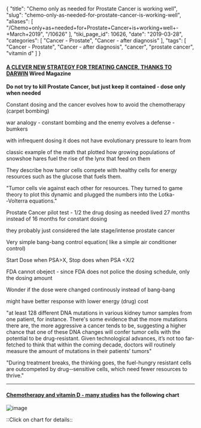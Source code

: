 {
    "title": "Chemo only as needed for Prostate Cancer is working well",
    "slug": "chemo-only-as-needed-for-prostate-cancer-is-working-well",
    "aliases": [
        "/Chemo+only+as+needed+for+Prostate+Cancer+is+working+well+-+March+2019",
        "/10626"
    ],
    "tiki_page_id": 10626,
    "date": "2019-03-28",
    "categories": [
        "Cancer - Prostate",
        "Cancer - after diagnosis"
    ],
    "tags": [
        "Cancer - Prostate",
        "Cancer - after diagnosis",
        "cancer",
        "prostate cancer",
        "vitamin d"
    ]
}


#### [A CLEVER NEW STRATEGY FOR TREATING CANCER, THANKS TO DARWIN](https://www.wired.com/story/cancer-treatment-darwin-evolution/) Wired Magazine

 **Do not try to kill Prostate Cancer, but just keep it contained - dose only when needed** 

Constant dosing and the cancer evolves how to avoid the chemotherapy (carpet bombing)

war analogy - constant bombing and the enemy evolves a defense -  bumkers

with infrequent dosing it does not have evolutionary pressure to learn from

classic example of the math that plotted how growing populations of snowshoe hares fuel the rise of the lynx that feed on them

They describe how tumor cells compete with healthy cells for energy resources such as the glucose that fuels them.

"Tumor cells vie against each other for resources. They turned to game theory to plot this dynamic and plugged the numbers into the Lotka-‑Volterra equations."

Prostate Cancer pilot test - 1/2 the drug  dosing as needed lived 27 months instead of 16 months for constant dosing

they probably just considered the late stage/intense prostate cancer

Very simple bang-bang control equation( like a simple air conditioner control)

Start Dose when PSA>X, Stop does when PSA <X/2

FDA cannot obeject - since FDA does not police the dosing schedule, only the dosing amount

Wonder if the dose were changed continously instead of bang-bang

might have better response with lower energy (drug) cost

"at least 128 different DNA mutations in various kidney tumor samples from one patient, for instance. There's some evidence that the more mutations there are, the more aggressive a cancer tends to be, suggesting a higher chance that one of these DNA changes will confer tumor cells with the potential to be drug-resistant. Given technological advances, it’s not too far-fetched to think that within the coming decade, doctors will routinely measure the amount of mutations in their patients’ tumors"

"During treatment breaks, the thinking goes, the fuel-hungry resistant cells are outcompeted by drug-‑sensitive cells, which need fewer resources to thrive."

---

#### [Chemotherapy and vitamin D - many studies](/posts/chemotherapy-and-vitamin-d-many-studies) has the following chart

<img src="/attachments/d3.mock.jpg" alt="image">

::Click on chart for details::